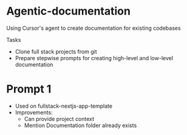 # Agentic-documentation
Using Cursor's agent to create documentation for existing codebases


Tasks
- Clone full stack projects from git
- Prepare stepwise prompts for creating high-level and low-level documentation


# Prompt 1
- Used on fullstack-nextjs-app-template
- Improvements:
    - Can provide project context
    - Mention Documentation folder already exists